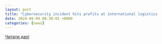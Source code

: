 ```yaml
---
layout: post
title: "Cybersecurity incident hits profits at international logistics giant’s UK arm | Insider Media"
date: 2024-08-09 08:30:01 +0000
categories: [news]
---
```


[Читати далі](https://www.insidermedia.com/news/midlands/cybersecurity-incident-hits-profits-at-international-logistics-giants-uk-arm)
